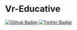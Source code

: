 # Vr-Educative

[![Github Badge](https://img.shields.io/badge/-Github-000?style=quare&labelColor=000&logo=Github&logoColor=white&link=link)](https://github.com/vreducative) 
[![Twitter Badge](https://img.shields.io/badge/-Twitter-FFF?style=quare&labelColor=808080&logo=Twitter&logoColor=skyblue&link=link)](https://twitter.com/vreducative)
